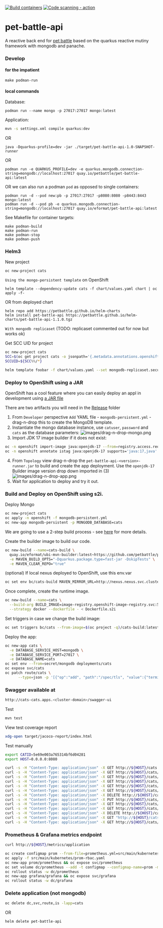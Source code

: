 [![Build containers](https://github.com/petbattle/pet-battle-api/actions/workflows/build_container.yaml/badge.svg?branch=master)](https://github.com/petbattle/pet-battle-api/actions/workflows/build_container.yaml)
[![Code scanning - action](https://github.com/petbattle/pet-battle-api/actions/workflows/codeql.yml/badge.svg?branch=master)](https://github.com/petbattle/pet-battle-api/actions/workflows/codeql.yml)

# pet-battle-api

A reactive back end for [pet battle](https://github.com/petbattle/pet-battle) based on the quarkus reactive mutiny framework with mongodb and panache. 

### Develop

#### for the impatient

```
make podman-run
```
 
#### local commands

Database:
```
podman run --name mongo -p 27017:27017 mongo:latest
```

Application:
```bash
mvn -s settings.xml compile quarkus:dev
```
OR
```
java -Dquarkus-profile=dev -jar ./target/pet-battle-api-1.0-SNAPSHOT-runner
```
OR
```
podman run -e QUARKUS_PROFILE=dev -e quarkus.mongodb.connection-string=mongodb://localhost:27017 quay.io/petbattle/pet-battle-api:latest
```

OR we can also run a podman `pod` as opposed to single containers:
```
podman run -d --pod new:pb -p 27017:27017 -p8080:8080 -p8443:8443 mongo:latest
podman run -d --pod pb -e quarkus.mongodb.connection-string=mongodb://localhost:27017 quay.io/eformat/pet-battle-api:latest
```

See Makefile for container targets:
```
make podman-build
make podman-run
make podman-stop
make podman-push
```

### Helm3

New project
```
oc new-project cats
```

`Using the mongo-persistent template` on OpenShift
```
helm template --dependency-update cats -f chart/values.yaml chart | oc apply -f-
```

OR from deployed chart
```
helm repo add https://petbattle.github.io/helm-charts
helm install pet-battle-api https://petbattle.github.io/helm-charts/pet-battle-api-1.1.0.tgz 
```

`With mongodb replicaset` (TODO: replicaset commented out for now but works ok)

Get SCC UID for project
```bash
oc new-project cats
SCC=$(oc get project cats -o jsonpath='{.metadata.annotations.openshift\.io/sa\.scc\.uid-range}')
SCCUID=${SCC%%/*}

helm template foobar -f chart/values.yaml --set mongodb-replicaset.securityContext.fsGroup=$SCCUID --set mongodb-replicaset.securityContext.runAsUser=$SCCUID --set mongodb-replicaset.persistentVolume.storageClass=gp2 --set mongodb-replicaset.persistentVolume.size=1Gi chart | oc apply -f-
```

### Deploy to OpenShift using a JAR

OpenShift has a cool feature where you can easily deploy an appl in development using [a JAR file](http://openshift.github.io/openshift-origin-design/designs/developer/4.8/upload-jar-file/)

There are two artifacts you will need in the [Release](https://github.com/petbattle/pet-battle-api/releases) folder

1. From `Developer` perspective `Add` YAML file - `mongodb-persistent.yml` - drag-n-drop this to create the MongoDB template.
2. Instantiate the mongo database instance, use `catuser`, `password` and `cats` as the database parameters:
![images/drag-n-drop-mongo.png](images/drag-n-drop-mongo.png)
3. Import JDK 17 image builder if it does not exist:
```bash
oc -n openshift import-image java:openjdk-17 --from=registry.access.redhat.com/ubi8/openjdk-17:latest --confirm
oc -n openshift annotate istag java:openjdk-17 supports='java:17,java' tags='builder,java,openjdk'
```
4. From `Topology` view drag-n-drop the `pet-battle-api-<version>-runner.jar` to build and create the app deployment. Use the `openjdk-17` Builder image version drop down imported in (3)
![images/drag-n-drop-app.png](images/drag-n-drop-app.png)
5. Wait for application to deploy and try it out.

### Build and Deploy on OpenShift using s2i.

Deploy Mongo
```bash
oc new-project cats
oc apply -n openshift -f mongodb-persistent.yml
oc new-app mongodb-persistent -p MONGODB_DATABASE=cats
```

We are going to use a 2-step build process - see [here](https://eformat.github.io/ubi-mvn-builder) for more details.

Create the builder image to build our code.
```bash
oc new-build --name=cats-build \
  quay.io/eformat/ubi-mvn-builder:latest~https://github.com/petbattle/pet-battle-api \
  -e MAVEN_BUILD_OPTS="-Dquarkus.package.type=fast-jar -DskipTests" \
  -e MAVEN_CLEAR_REPO="true"
```

(optional) If local nexus deployed to OpenShift, use this env.var
```bash
oc set env bc/cats-build MAVEN_MIRROR_URL=http://nexus.nexus.svc.cluster.local:8081/repository/maven-public/
```

Once complete, create the runtime image.
```bash
oc new-build --name=cats \
  --build-arg BUILD_IMAGE=image-registry.openshift-image-registry.svc:5000/$(oc project -q)/cats-build:latest \
  --strategy docker --dockerfile - < Dockerfile.s2i
```

Set triggers in case we change the build image:
```bash
oc set triggers bc/cats --from-image=$(oc project -q)/cats-build:latest
```

Deploy the app:
```bash
oc new-app cats \
  -e DATABASE_SERVICE_HOST=mongodb \
  -e DATABASE_SERVICE_PORT=27017 \
  -e DATABASE_NAME=cats
oc set env --from=secret/mongodb deployments/cats
oc expose svc/cats
oc patch route/cats \
      --type=json -p '[{"op":"add", "path":"/spec/tls", "value":{"termination":"edge","insecureEdgeTerminationPolicy":"Redirect"}}]'
```

### Swagger available at
```bash
http://cats-cats.apps.<cluster-domain>/swagger-ui
```

Test
```bash
mvn test
```

View test coverage report
```bash
xdg-open target/jacoco-report/index.html
```

Test manually
```bash
export CATID=5e69e003a765314bf6d04281
export HOST=0.0.0.0:8080

curl -s -H "Content-Type: application/json" -X GET http://${HOST}/cats | jq .
curl -s -H "Content-Type: application/json" -X GET http://${HOST}/cats/ids | jq .
curl -s -H "Content-Type: application/json" -X GET http://${HOST}/cats/count | jq .
curl -s -H "Content-Type: application/json" -X GET http://${HOST}/cats/${CATID} | jq .
curl -s -H "Content-Type: application/json" -X GET http://${HOST}/cats/${CATID} | jq ".id"
curl -s -H "Content-Type: application/json" -X GET http://${HOST}/cats/${CATID} | jq ".count"
curl -s -H "Content-Type: application/json" -X DELETE http://${HOST}/cats/${CATID}
curl -s -H "Content-Type: application/json" -X PUT http://${HOST}/cats/${CATID}
curl -s -H "Content-Type: application/json" -X GET http://${HOST}/cats/${CATID} | jq ".image" | sed -e 's|"||g' | base64 -d > ~/Pictures/foo.png
curl -s -H "Content-Type: application/json" -X GET http://${HOST}/cats/topcats | jq ".[].count"
curl -s -H "Content-Type: application/json" -X DELETE http://${HOST}/cats/kittykiller
curl -s -H "Content-Type: application/json" -X GET "http://${HOST}/cats/datatable?draw=1&start=0&length=10&search\[value\]=" | jq
curl -s -H "Content-Type: application/json" -X GET http://${HOST}/cats/loadlitter
```

### Prometheus & Grafana metrics endpoint
```bash
curl http://${HOST}/metrics/application
```

```bash
oc create configmap prom --from-file=prometheus.yml=src/main/kubernetes/prometheus.yml
oc apply -f src/main/kubernetes/prom-rbac.yaml
oc new-app prom/prometheus && oc expose svc/prometheus
oc set volume dc/prometheus --add -t configmap --configmap-name=prom -m /etc/prometheus/prometheus.yml --sub-path=prometheus.yml
oc rollout status -w dc/prometheus
oc new-app grafana/grafana && oc expose svc/grafana
oc rollout status -w dc/grafana
```

### Delete application (not mongodb)
```bash
oc delete dc,svc,route,is -lapp=cats
```
OR
```git exclude
helm delete pet-battle-api
```

